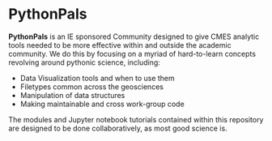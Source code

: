 # PythonPals

**PythonPals** is an IE sponsored Community designed to give CMES analytic tools needed to be more effective within and outside the academic community. We do this by focusing on a myriad of hard-to-learn concepts revolving around pythonic science, including:

 * Data Visualization tools and when to use them
 * Filetypes common across the geosciences
 * Manipulation of data structures
 * Making maintainable and cross work-group code

The modules and Jupyter notebook tutorials contained within this repository are designed to be done collaboratively, as most good science is.
